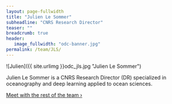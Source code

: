 ```yaml
---
layout: page-fullwidth
title: "Julien Le Sommer"
subheadline: "CNRS Research Director"
teaser: ""
breadcrumb: true
header:
   image_fullwidth: "odc-banner.jpg"
permalink: /team/JLS/
---
```


![Julien]({{ site.urlimg }}odc_jls.jpg "Julien Le Sommer")

Julien Le Sommer is a CNRS Research Director (DR) specialized in oceanography and deep learning applied to ocean sciences. 

<a class="radius button small" href="{{ site.url }}{{ site.baseurl }}/team/">Meet with the rest of the team ›</a>


